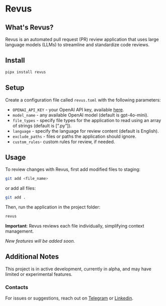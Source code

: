 # Revus

## What's Revus?

Revus is an automated pull request (PR) review application that uses large language models (LLMs) to streamline and standardize code reviews.

## Install

```bash
pipx install revus
```

## Setup

Create a configuration file called `revus.toml` with the following parameters:

- `OPENAI_API_KEY` - your OpenAI API key, available [here](https://platform.openai.com/).
- `model_name` - any available OpenAI model (default is gpt-4o-mini).
- `file_types` - specify file types for the application to read using an array of strings (default is [“.py”]).
- `language` - specify the language for review content (default is English).
- `exclude_paths` - files or paths the application should ignore.
- `custom_rules`- custom rules for review, if needed.

## Usage

To review changes with Revus, first add modified files to staging:
```bash
git add <file_name>
```
or add all files:
```bash
git add .
```
Then, run the application in the project folder:
```bash
revus
```

**Important**: Revus reviews each file individually, simplifying context management.

*New features will be added soon.*

## Additional Notes

This project is in active development, currently in alpha, and may have limited or experimental features.

### Contacts

For issues or suggestions, reach out on [Telegram](https://t.me/serge_masiutin) or [Linkedin](https://www.linkedin.com/in/serge-masiutin/).
